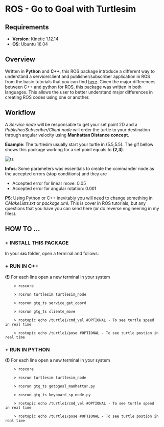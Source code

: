 # ROS - Go to Goal with Turtlesim
## Requirements
- **Version**: Kinetic 1.12.14
- **OS**: Ubuntu 16.04

## Overview
Written in **Python** and **C++**, this ROS package introduce a different way to understand a service/client and publisher/subscriber application in ROS from the basic tutorials that you can find [here](http://wiki.ros.org/ROS/Tutorials). Given the major differences between C++ and python for ROS, this package was written in both languages. This allows the user to better understand major differences in creating ROS codes using one or another.

## Workflow
A *Service node* will be responsable to get your set point 2D and a *Publisher/Subscriber/Client node* will order the turtle to your destination through angular velocity using **Manhattan Distance concept**.

**Example**: The turtlesim usually start your turtle in (5.5,5.5). The gif bellow shows this package working for a set point equals to **(2,3)**.

![ts](https://user-images.githubusercontent.com/32513366/57415098-3999e000-71d1-11e9-9e18-c5f41697a4d8.gif)
   
**Infos**:  Some parameters was essentials to create the commander node as the accepted errors (stop conditions) and they are
- Accepted error for linear move: 0.05
- Accepted error for angular rotation: 0.001
   
**PS**: Using Python or C++ inevitably you will need to change something in *CMakeLists.txt* or *package.xml*. This is cover in ROS tutorials, but any questions that you have you can send here (or do reverse engineering in my files).
   
## HOW TO ...
### + INSTALL THIS PACKAGE
In your **src** folder, open a terminal and follows:


### + RUN IN C++
**(!)** For each line open a new terminal in your system

        > roscore
        
        > rosrun turtlesim turtlesim_node
        
        > rosrun gtg_ts service_get_coord
        
        > rosrun gtg_ts cliente_move
        
        > rostopic echo /turtle1/cmd_vel #OPTIONAL - To see turtle speed in real time
        
        > rostopic echo /turtle1/pose #OPTIONAL - To see turtle postion in real time


### + RUN IN PYTHON
**(!)** For each line open a new terminal in your system

        > roscore
        
        > rosrun turtlesim turtlesim_node
        
        > rosrun gtg_ts gotogoal_manhattan.py
        
        > rosrun gtg_ts keyboard_sp_node.py
        
        > rostopic echo /turtle1/cmd_vel #OPTIONAL - To see turtle speed in real time
        
        > rostopic echo /turtle1/pose #OPTIONAL - To see turtle postion in real time
